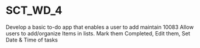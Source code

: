 # SCT_WD_4
Develop a basic to-do app that enables a user to add maintain 10083  Allow users to add/organize Items in lists. Mark them Completed, Edit them, Set Date &amp; Time of tasks
